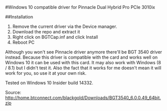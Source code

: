 #Windows 10 compatible driver for Pinnacle Dual Hybrid Pro PCIe 3010ix

##Installation
1. Remove the current driver via the Device manager.
2. Download the repo and extract it
3. Right click on BGTCap.inf and click Install
4. Reboot PC

Although you won't see Pinnacle driver anymore there'll be BGT 3540 driver instead. Because this driver is compatible with the card and works well on Windows 10 it can be used with this card. It may also work with Windows (8 / 8.1) but I didn't test it. Also the fact that it works for me doesn't mean it will work for you, so use it at your own risk.

Tested on Windows 10 Insider build 14332. 

Source: http://home.btconnect.com/blackgold/Downloads/BGT3540_6.0.0.49_64bit.zip
